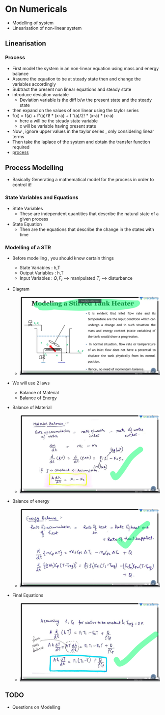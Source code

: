 # On Numericals
- Modelling of system
- Linearisation of non-linear system

## Linearisation

### Process
- First model the system in an non-linear equation using mass and energy balance
- Assume the equation to be at steady state then and change the variables accordingly
- Subtract the present non linear equations and steady state
- introduce deviation variable
   - Deviation variable is the diff b/w the present state and the steady state
- then expand on the values of non linear using the taylor series
- f(x) = f(a) + f'(a)/1! * (x-a) + f''(a)/2! * (x-a) * (x-a)
   - here a will be the steady state variable
   - x will be variable having present state
- Now , ignore upper values in the taylor series , only considering linear terms
- Then take the laplace of the system and obtain the transfer function required
- [process](https://www.youtube.com/watch?v=_7iQcXJ_G5k&t=653s&ab_channel=RajMusale)

## Process Modelling
- Basically Generating a mathematical model for the process in order to control it!

### State Variables and Equations
- State Variables
  - These are independent quantities that describe the natural state of a given process
- State Equation
  - Then are the equations that describe the change in the states with time

### Modelling of a STR
- Before modelling , you should know certain things
   - State Variables : h,T
   - Output Variables : h,T 
   - Input Variables : $Q,F_i$ ==> manipulated
                       $T_i$ ==> disturbance
  
- Diagram
   - ![diag](diag.jpg)

- We will use 2 laws
  - Balance of Material
  - Balance of Energy

- Balance of Material
  - ![bl_mt](bl_mt.jpg)

- Balance of energy
  - ![bl_en](bl_en.jpg)

- Final Equations
  - ![fn_eq](fn_eq.jpg)


## TODO
- Questions on Modelling
